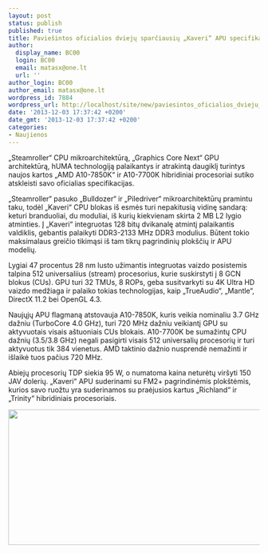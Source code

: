 ```yaml
---
layout: post
status: publish
published: true
title: Paviešintos oficialios dviejų sparčiausių „Kaveri“ APU specifikacijos
author:
  display_name: BC00
  login: BC00
  email: matasx@one.lt
  url: ''
author_login: BC00
author_email: matasx@one.lt
wordpress_id: 7884
wordpress_url: http://localhost/site/new/paviesintos_oficialios_dvieju_sparciausiu_kaveri_apu_specifikacijos/
date: '2013-12-03 17:37:42 +0200'
date_gmt: '2013-12-03 17:37:42 +0200'
categories:
- Naujienos
---
```

<p>
	&bdquo;Steamroller&ldquo; CPU mikroarchitektūrą, &bdquo;Graphics Core Next&ldquo; GPU architektūrą, hUMA technologiją palaikantys ir atrakintą daugiklį turintys naujos kartos &bdquo;AMD A10-7850K&ldquo; ir A10-7700K hibridiniai procesoriai sutiko atskleisti savo oficialias specifikacijas.</p>
<p>
	&bdquo;Steamroller&ldquo; pasuko &bdquo;Bulldozer&ldquo; ir &bdquo;Piledriver&ldquo; mikroarchitektūrų pramintu taku, todėl &bdquo;Kaveri&ldquo; CPU blokas i&scaron; esmės turi nepakitusią vidinę sandarą: keturi branduoliai, du moduliai, i&scaron; kurių kiekvienam skirta 2 MB L2 lygio atminties. Į &bdquo;Kaveri&ldquo; integruotas 128 bitų dvikanalę atmintį palaikantis valdiklis, gebantis palaikyti DDR3-2133 MHz DDR3 modulius. Būtent tokio maksimalaus greičio tikimąsi i&scaron; tam tikrų pagrindinių plok&scaron;čių ir APU modelių.</p>
<p>
	Lygiai 47 procentus 28 nm lusto užimantis integruotas vaizdo posistemis talpina 512 universaliius (stream) procesorius, kurie suskirstyti į 8 GCN blokus (CUs). GPU turi 32 TMUs, 8 ROPs, geba susitvarkyti su 4K Ultra HD vaizdo medžiaga ir palaiko tokias technologijas, kaip &bdquo;TrueAudio&ldquo;, &bdquo;Mantle&ldquo;, DirectX 11.2 bei OpenGL 4.3.</p>
<p>
	Naujųjų APU flagmaną atstovauja A10-7850K, kuris veikia nominaliu 3.7 GHz dažniu (TurboCore 4.0 GHz), turi 720 MHz dažniu veikiantį GPU su aktyvuotais visais a&scaron;tuoniais CUs blokais. A10-7700K be sumažintų CPU dažnių (3.5/3.8 GHz) negali pasigirti visais 512 universalių procesorių ir turi aktyvuotus tik 384 vienetus. AMD taktinio dažnio nusprendė nemažinti ir i&scaron;laikė tuos pačius 720 MHz.</p>
<p>
	Abiejų procesorių TDP siekia 95 W, o numatoma kaina neturėtų vir&scaron;yti 150 JAV dolerių. &bdquo;Kaveri&ldquo; APU suderinami su FM2+ pagrindinėmis plok&scaron;tėmis, kurios savo ruožtu yra suderinamos su praėjusios kartus &bdquo;Richland&ldquo; ir &bdquo;Trinity&ldquo; hibridiniais procesoriais.</p>
<p>
	<img alt="" src="http://technews.lt/userfiles/1386020348pfoNVuaaTR_1_1_l.jpg" style="width: 520px; height: 271px;" /></p>
